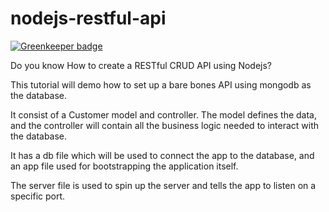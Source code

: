 # nodejs-restful-api

[![Greenkeeper badge](https://badges.greenkeeper.io/nitor-infotech-oss/nodejs-restful-api.svg)](https://greenkeeper.io/)

Do you know How to create a RESTful CRUD API using Nodejs?

This tutorial will demo how to set up a bare bones 
API using mongodb as the database.

It consist of a Customer model and controller. The model
defines the data, and the controller will contain all 
the business logic needed to interact with the database. 

It has a db file which will be used to
connect the app to the database, and an app file used
for bootstrapping the application itself.

The server file is used to spin up the server and tells the
app to listen on a specific port.
